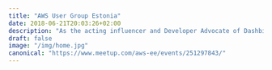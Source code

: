 ```yaml
---
title: "AWS User Group Estonia"
date: 2018-06-21T20:03:26+02:00
description: "As the acting influencer and Developer Advocate of Dashbird, I did a talk at the Estonian AWS User Group about Serverless and Node.js. Priceless experience!"
draft: false
image: "/img/home.jpg"
canonical: "https://www.meetup.com/aws-ee/events/251297843/"
---
```

